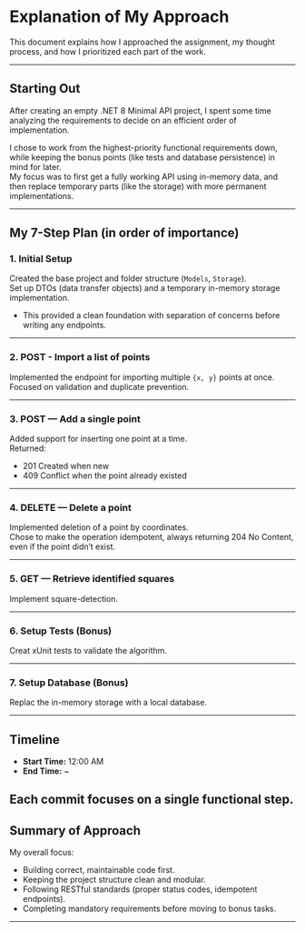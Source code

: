 # Explanation of My Approach

This document explains how I approached the assignment, my thought process, and how I prioritized each part of the work.

---

## Starting Out

After creating an empty .NET 8 Minimal API project, I spent some time analyzing the requirements to decide on an efficient order of implementation.

I chose to work from the highest-priority functional requirements down, while keeping the bonus points (like tests and database persistence) in mind for later.  
My focus was to first get a fully working API using in-memory data, and then replace temporary parts (like the storage) with more permanent implementations.

---

## My 7-Step Plan (in order of importance)

### 1. Initial Setup
Created the base project and folder structure (`Models`, `Storage`).  
Set up DTOs (data transfer objects) and a temporary in-memory storage implementation.  
* This provided a clean foundation with separation of concerns before writing any endpoints.

---

### 2. POST - Import a list of points
Implemented the endpoint for importing multiple `{x, y}` points at once.  
Focused on validation and duplicate prevention.

---

### 3. POST — Add a single point
Added support for inserting one point at a time.  
Returned:
- 201 Created when new  
- 409 Conflict when the point already existed

---

### 4. DELETE — Delete a point
Implemented deletion of a point by coordinates.  
Chose to make the operation idempotent, always returning 204 No Content, even if the point didn’t exist.

---

### 5. GET — Retrieve identified squares
Implement square-detection.  

---

### 6. Setup Tests (Bonus)
Creat xUnit tests to validate the algorithm.  

---

### 7. Setup Database (Bonus)
Replac the in-memory storage with a local database.

---

## Timeline

- **Start Time:** 12:00 AM  
- **End Time:** ~

Each commit focuses on a single functional step.
---

## Summary of Approach

My overall focus:
- Building correct, maintainable code first.  
- Keeping the project structure clean and modular.  
- Following RESTful standards (proper status codes, idempotent endpoints).  
- Completing mandatory requirements before moving to bonus tasks.

---
